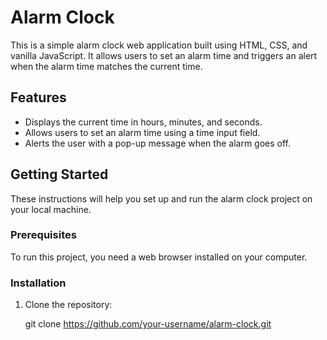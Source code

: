 # Alarm Clock

This is a simple alarm clock web application built using HTML, CSS, and vanilla JavaScript. It allows users to set an alarm time and triggers an alert when the alarm time matches the current time.

## Features

- Displays the current time in hours, minutes, and seconds.
- Allows users to set an alarm time using a time input field.
- Alerts the user with a pop-up message when the alarm goes off.

## Getting Started

These instructions will help you set up and run the alarm clock project on your local machine.

### Prerequisites

To run this project, you need a web browser installed on your computer.

### Installation

1. Clone the repository:

   git clone https://github.com/your-username/alarm-clock.git

